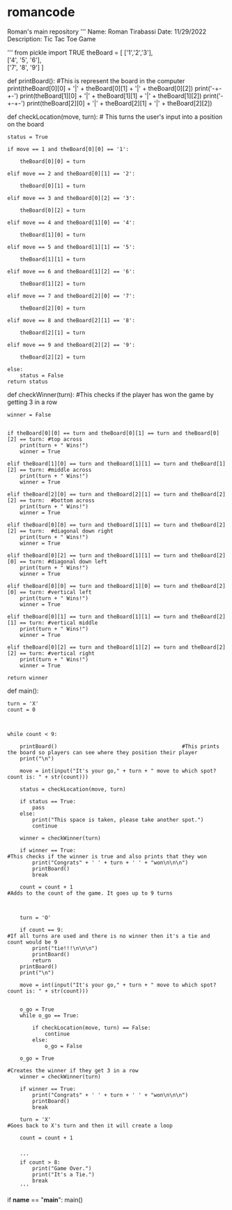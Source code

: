# romancode
Roman's main repository
'''
Name: Roman Tirabassi
Date: 11/29/2022
Description: Tic Tac Toe Game

'''
from pickle import TRUE
theBoard = [ ['1','2','3'],      
            ['4', '5', '6'],            
            ['7', '8', '9'] ]





def printBoard():                                                               #This is represent the board in the computer
    print(theBoard[0][0] + '|' + theBoard[0][1] + '|' + theBoard[0][2])
    print('-+-+-')
    print(theBoard[1][0] + '|' + theBoard[1][1] + '|' + theBoard[1][2])
    print('-+-+-')
    print(theBoard[2][0] + '|' + theBoard[2][1] + '|' + theBoard[2][2])
    
    
def checkLocation(move, turn):	                         # This turns the user's input into a position on the board

    status = True

    if move == 1 and theBoard[0][0] == '1':
        
        theBoard[0][0] = turn
        
    elif move == 2 and theBoard[0][1] == '2':
        
        theBoard[0][1] = turn
        
    elif move == 3 and theBoard[0][2] == '3': 
        
        theBoard[0][2] = turn
        
    elif move == 4 and theBoard[1][0] == '4': 
        
        theBoard[1][0] = turn
        
    elif move == 5 and theBoard[1][1] == '5': 
        
        theBoard[1][1] = turn
        
    elif move == 6 and theBoard[1][2] == '6': 
        
        theBoard[1][2] = turn
        
    elif move == 7 and theBoard[2][0] == '7': 
        
        theBoard[2][0] = turn
        
    elif move == 8 and theBoard[2][1] == '8': 
        
        theBoard[2][1] = turn
        
    elif move == 9 and theBoard[2][2] == '9': 
        
        theBoard[2][2] = turn

    else:
        status = False
    return status
        
def checkWinner(turn):                                      	#This checks if the player has won the game by getting 3 in a row
    
    winner = False

    
    if theBoard[0][0] == turn and theBoard[0][1] == turn and theBoard[0][2] == turn: #top across
        print(turn + " Wins!")
        winner = True
        
    elif theBoard[1][0] == turn and theBoard[1][1] == turn and theBoard[1][2] == turn: #middle across
        print(turn + " Wins!")
        winner = True
        
    elif theBoard[2][0] == turn and theBoard[2][1] == turn and theBoard[2][2] == turn:  #bottom across
        print(turn + " Wins!")
        winner = True
        
    elif theBoard[0][0] == turn and theBoard[1][1] == turn and theBoard[2][2] == turn:  #diagonal down right
        print(turn + " Wins!")
        winner = True
        
    elif theBoard[0][2] == turn and theBoard[1][1] == turn and theBoard[2][0] == turn: #diagonal down left
        print(turn + " Wins!") 
        winner = True
        
    elif theBoard[0][0] == turn and theBoard[1][0] == turn and theBoard[2][0] == turn: #vertical left
        print(turn + " Wins!")
        winner = True
        
    elif theBoard[0][1] == turn and theBoard[1][1] == turn and theBoard[2][1] == turn: #vertical middle
        print(turn + " Wins!")
        winner = True
        
    elif theBoard[0][2] == turn and theBoard[1][2] == turn and theBoard[2][2] == turn: #vertical right
        print(turn + " Wins!")
        winner = True

    return winner




def main():

    turn = 'X'
    count = 0

    

    while count < 9:
        
        printBoard()                                        #This prints the board so players can see where they position their player
        print("\n")

        move = int(input("It's your go," + turn + " move to which spot? count is: " + str(count))) 
        
        status = checkLocation(move, turn)
        
        if status == True:
            pass
        else:
            print("This space is taken, please take another spot.")
            continue
        
        winner = checkWinner(turn)
        
        if winner == True:                                                      #This checks if the winner is true and also prints that they won
            print("Congrats" + ' ' + turn + ' ' + "won\n\n\n")
            printBoard()
            break
        
        count = count + 1                                                       #Adds to the count of the game. It goes up to 9 turns
   
        
   
        turn = 'O'
             
        if count == 9:                                                          #If all turns are used and there is no winner then it's a tie and count would be 9
            print("tie!!!\n\n\n")
            printBoard()
            return
        printBoard()
        print("\n")
        
        move = int(input("It's your go," + turn + " move to which spot? count is: " + str(count)))
        
        
        o_go = True
        while o_go == True:
        
            if checkLocation(move, turn) == False:
                continue 
            else: 
                o_go = False 
        
        o_go = True
                                                                                #Creates the winner if they get 3 in a row                
        winner = checkWinner(turn)
   
        if winner == True:
            print("Congrats" + ' ' + turn + ' ' + "won\n\n\n")                  
            printBoard()
            break     
    
        turn = 'X'                                                              #Goes back to X's turn and then it will create a loop
        
        count = count + 1
        
        
        '''
        if count > 8:
            print("Game Over.")                
            print("It's a Tie.")
            break
        '''
        
if __name__ == "__main__":
    main()
